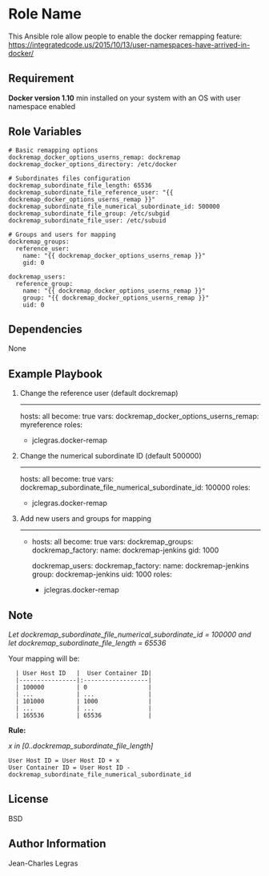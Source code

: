 Role Name
=========

This Ansible role allow people to enable the docker remapping feature: https://integratedcode.us/2015/10/13/user-namespaces-have-arrived-in-docker/

Requirement
------------

**Docker version 1.10** min installed on your system with an OS with user namespace enabled

Role Variables
--------------

    # Basic remapping options
    dockremap_docker_options_userns_remap: dockremap
    dockremap_docker_options_directory: /etc/docker
    
    # Subordinates files configuration
    dockremap_subordinate_file_length: 65536
    dockremap_subordinate_file_reference_user: "{{ dockremap_docker_options_userns_remap }}"
    dockremap_subordinate_file_numerical_subordinate_id: 500000
    dockremap_subordinate_file_group: /etc/subgid
    dockremap_subordinate_file_user: /etc/subuid
    
    # Groups and users for mapping
    dockremap_groups:
      reference_user:
        name: "{{ dockremap_docker_options_userns_remap }}"
        gid: 0
    
    dockremap_users:
      reference_group:
        name: "{{ dockremap_docker_options_userns_remap }}"
        group: "{{ dockremap_docker_options_userns_remap }}"
        uid: 0

Dependencies
------------

None

Example Playbook
----------------
       
1) Change the reference user (default dockremap)

    ---
    hosts: all
    become: true
    vars:
      dockremap_docker_options_userns_remap: myreference
    roles:
      - jclegras.docker-remap         
      
2) Change the numerical subordinate ID (default 500000)

    ---
    hosts: all
    become: true
    vars:
      dockremap_subordinate_file_numerical_subordinate_id: 100000
    roles:
      - jclegras.docker-remap   
      
3) Add new users and groups for mapping

    ---
    - hosts: all
      become: true
      vars:
        dockremap_groups:
          dockremap_factory:
            name: dockremap-jenkins
            gid: 1000
            
        dockremap_users:
          dockremap_factory:
            name: dockremap-jenkins
            group: dockremap-jenkins
            uid: 1000
      roles:
        - jclegras.docker-remap
         
Note
----

*Let dockremap_subordinate_file_numerical_subordinate_id = 100000 and*
*let dockremap_subordinate_file_length = 65536*

Your mapping will be:

      | User Host ID   |  User Container ID|
      |----------------|:------------------|
      | 100000         | 0                 |
      | ...            | ...               |
      | 101000         | 1000              |
      | ...            | ...               |
      | 165536         | 65536             |

  
**Rule:**

*x in [0..dockremap_subordinate_file_length]*
      
    User Host ID = User Host ID + x
    User Container ID = User Host ID - dockremap_subordinate_file_numerical_subordinate_id

  

License
-------

BSD

Author Information
------------------

Jean-Charles Legras
